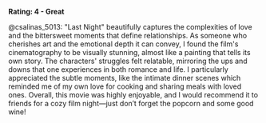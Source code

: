 **Rating: 4 - Great**

@csalinas_5013: "Last Night" beautifully captures the complexities of love and the bittersweet moments that define relationships. As someone who cherishes art and the emotional depth it can convey, I found the film's cinematography to be visually stunning, almost like a painting that tells its own story. The characters' struggles felt relatable, mirroring the ups and downs that one experiences in both romance and life. I particularly appreciated the subtle moments, like the intimate dinner scenes which reminded me of my own love for cooking and sharing meals with loved ones. Overall, this movie was highly enjoyable, and I would recommend it to friends for a cozy film night—just don’t forget the popcorn and some good wine!